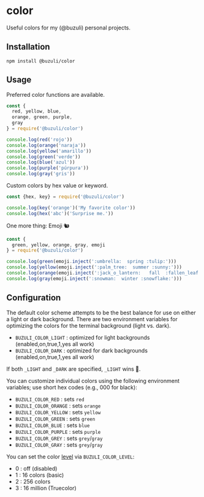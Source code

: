 # color

Useful colors for my (@buzuli) personal projects.

## Installation

```
npm install @buzuli/color
```

## Usage

Preferred color functions are available.

```javascript
const {
  red, yellow, blue,
  orange, green, purple,
  gray
} = require('@buzuli/color')

console.log(red('rojo'))
console.log(orange('naraja'))
console.log(yellow('amarillo'))
console.log(green('verde'))
console.log(blue('azul'))
console.log(purple('púrpura'))
console.log(gray('gris'))
```

Custom colors by hex value or keyword.

```javascript
const {hex, key} = require('@buzuli/color')

console.log(key('orange')('My favorite color'))
console.log(hex('abc')('Surprise me.'))

```

One more thing:  Emoji 🐿

```javascript
const {
  green, yellow, orange, gray, emoji
} = require('@buzuli/color')

console.log(green(emoji.inject(':umbrella:  spring :tulip:')))
console.log(yellow(emoji.inject(':palm_tree:  summer :sunny:')))
console.log(orange(emoji.inject(':jack_o_lantern:   fall  :fallen_leaf:')))
console.log(gray(emoji.inject(':snowman:  winter :snowflake:')))
```

## Configuration

The default color scheme attempts to be the best balance for use on either a light or dark background.
There are two environment variables for optimizing the colors for the terminal background (light vs. dark).

- `BUZULI_COLOR_LIGHT` : optimized for light backgrounds (enabled,on,true,1,yes all work)
- `BUZULI_COLOR_DARK` : optimized for dark backgrounds (enabled,on,true,1,yes all work)

If both `_LIGHT` and `_DARK` are specified, `_LIGHT` wins 🔦.

You can customize individual colors using the following environment variables; use short hex codes (e.g., 000 for black):

- `BUZULI_COLOR_RED` : sets `red`
- `BUZULI_COLOR_ORANGE` : sets `orange`
- `BUZULI_COLOR_YELLOW` : sets `yellow`
- `BUZULI_COLOR_GREEN` : sets `green`
- `BUZULI_COLOR_BLUE` : sets `blue`
- `BUZULI_COLOR_PURPLE` : sets `purple`
- `BUZULI_COLOR_GREY` : sets `grey`/`gray`
- `BUZULI_COLOR_GRAY` : sets `grey`/`gray`

You can set the color [level](https://www.npmjs.com/package/chalk#chalklevel) via `BUZULI_COLOR_LEVEL`:
- 0 : off (disabled)
- 1 : 16 colors (basic)
- 2 : 256 colors
- 3 : 16 million (Truecolor)
